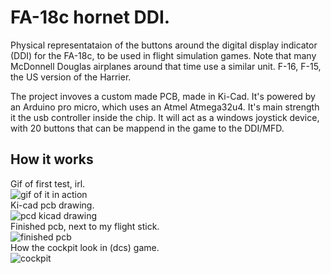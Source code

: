 # FA-18c hornet DDI.
Physical representataion of the buttons around the digital display indicator (DDI) for the FA-18c, to be used in flight simulation games. Note that many McDonnell Douglas airplanes around that time use a similar unit. F-16, F-15, the US version of the Harrier.  
  
The project invoves a custom made PCB, made in Ki-Cad. It's powered by an Arduino pro micro, which uses an Atmel Atmega32u4. It's main strength it the usb controller inside the chip. It will act as a windows joystick device, with 20 buttons that can be mappend in the game to the DDI/MFD.

## How it works
Gif of first test, irl.  
![gif of it in action](https://github.com/dumheter/fa-18c-ddi/blob/main/inaction.gif)  
Ki-cad pcb drawing.  
![pcd kicad drawing](https://github.com/dumheter/fa-18c-ddi/blob/main/pcb_kicad.png)  
Finished pcb, next to my flight stick.  
![finished pcb](https://github.com/dumheter/fa-18c-ddi/blob/main/pcb_irl.jgp)  
How the cockpit look in (dcs) game.  
![cockpit](https://github.com/dumheter/fa-18c-ddi/blob/main/cockpit.jgp)
